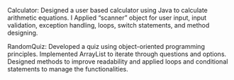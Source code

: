 Calculator: Designed a user based calculator using Java to calculate arithmetic equations. I Applied “scanner” object for user input, input validation, exception handling, loops, switch statements, and method designing.
    
RandomQuiz: Developed a quiz using object-oriented programming principles. Implemented ArrayList to iterate through questions and options. Designed methods to improve readability and applied loops and conditional statements to manage the functionalities.
